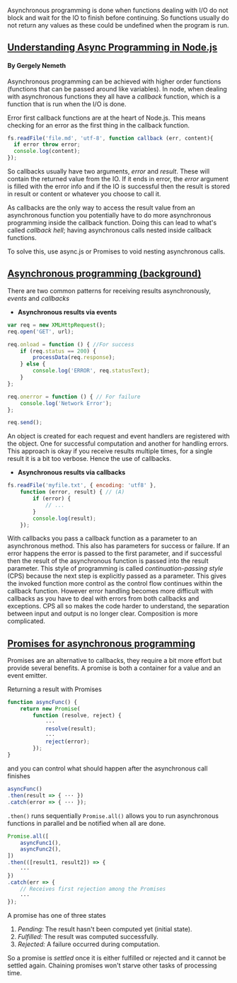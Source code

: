 Asynchronous programming is done when functions dealing with I/O do not block and wait for the IO to finish before continuing. So functions usually do not return any values as these could be
undefined when the program is run.

## [Understanding Async Programming in Node.js](https://blog.risingstack.com/node-hero-async-programming-in-node-js/)
#### By Gergely Nemeth

Asynchronous programming can be achieved with higher order functions (functions
that can be passed around like variables). In node, when dealing with asynchronous
functions they all have a *callback* function, which is a function that is run when the I/O is done.

Error first callback functions are at the heart of Node.js. This means checking
for an error as the first thing in the callback function.
```javascript
fs.readFile('file.md', 'utf-8', function callback (err, content){
  if error throw error;
  console.log(content);
});
```
So callbacks usually have two arguments, *error* and *result*. These will contain
the returned value from the IO. If it ends in error, the *error* argument is
filled with the error info and if the IO is successful then the result is stored in
result or content or whatever you choose to call it.

As callbacks are the only way to access the result value from an asynchronous function
you potentially have to do more asynchronous programming inside the callback function.
Doing this can lead to what's called *callback hell*; having asynchronous calls nested
inside callback functions.

To solve this, use async.js or Promises to void nesting asynchronous calls.

## [Asynchronous programming (background)](http://exploringjs.com/es6/ch_async.html#ch_async)

There are two common patterns for receiving results asynchronously, *events* and *callbacks*

* **Asynchronous results via events**

``` javascript
var req = new XMLHttpRequest();
req.open('GET', url);

req.onload = function () { //For success
    if (req.status == 200) {
        processData(req.response);
    } else {
        console.log('ERROR', req.statusText);
    }
};

req.onerror = function () { // For failure
    console.log('Network Error');
};

req.send();
```
  An object is created for each request and event handlers are registered with the
  object. One for successful computation and another for handling errors. This approach is
  okay if you receive results multiple times, for a single result it is a bit too verbose.
  Hence the use of callbacks.

* **Asynchronous results via callbacks**
``` javascript
fs.readFile('myfile.txt', { encoding: 'utf8' },
    function (error, result) { // (A)
        if (error) {
            // ...
        }
        console.log(result);
    });
```
With callbacks you pass a callback function as a parameter to an asynchronous method. This also
has parameters for success or failure. If an error happens the error is passed to the first parameter,
and if successful then the result of the asynchronous function is passed into the result parameter.
This style of programming is called *continuation-passing style* (CPS) because the next step is explicitly
passed as a parameter. This gives the invoked function more control as the control flow continues within the callback
function.
However error handling becomes more difficult with callbacks as you have to deal with errors from both
callbacks and exceptions. CPS all so makes the code harder to understand, the separation between input and output
is no longer clear. Composition is more complicated.

## [Promises for asynchronous programming](http://exploringjs.com/es6/ch_promises.html)
Promises are an alternative to callbacks, they require a bit more effort but provide several benefits.
A promise is both a container for a value and an event emitter.

Returning a result with Promises
```javascript
function asyncFunc() {
    return new Promise(
        function (resolve, reject) {
            ···
            resolve(result);
            ···
            reject(error);
        });
}
```
and you can control what should happen after the asynchronous call finishes
```javascript
asyncFunc()
.then(result => { ··· })
.catch(error => { ··· });
```
`.then()` runs sequentially
`Promise.all()` allows you to run asynchronous functions in parallel and be notified
when all are done.

```javascript
Promise.all([
    asyncFunc1(),
    asyncFunc2(),
])
.then(([result1, result2]) => {
    ···
})
.catch(err => {
    // Receives first rejection among the Promises
    ···
});
```

A promise has one of three states
1. *Pending:* The result hasn't been computed yet (initial state).
2. *Fulfilled:* The result was computed successfully.
3. *Rejected:* A failure occurred during computation.

So a promise is *settled* once it is either fulfilled or rejected and it cannot be settled again.
Chaining promises won't starve other tasks of processing time.

